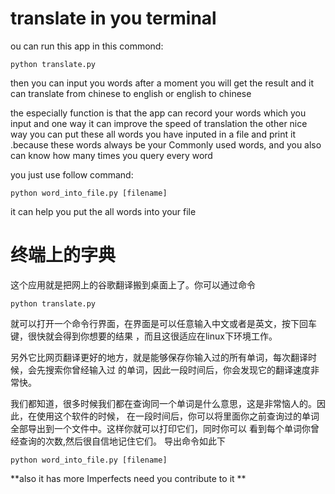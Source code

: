 translate in you terminal
===============================

ou can run this app in this commond:

`python translate.py`


then you can input you words after a moment you will get the result
and it can translate from chinese to english or english to chinese

the especially function is that the app can record your words which you input
and one way it can improve the speed of translation the other nice way you can 
put these all words you have inputed in a file and print it .because these words 
always be your Commonly used words, and you also can know how many times you query every word

you just use follow command:

`python word_into_file.py [filename]`

it can help you put the all words into your file
 

终端上的字典
============

这个应用就是把网上的谷歌翻译搬到桌面上了。你可以通过命令

`python translate.py`

就可以打开一个命令行界面，在界面是可以任意输入中文或者是英文，按下回车键，很快就会得到你想要的结果
，而且这很适应在linux下环境工作。

另外它比网页翻译更好的地方，就是能够保存你输入过的所有单词，每次翻译时候，会先搜索你曾经输入过
的单词，因此一段时间后，你会发现它的翻译速度非常快。

我们都知道，很多时候我们都在查询同一个单词是什么意思，这是非常恼人的。因此，在使用这个软件的时候，
在一段时间后，你可以将里面你之前查询过的单词全部导出到一个文件中。这样你就可以打印它们，同时你可以
看到每个单词你曾经查询的次数,然后很自信地记住它们。
导出命令如此下

`python word_into_file.py [filename]`


**also it has more Imperfects need you contribute to it **
